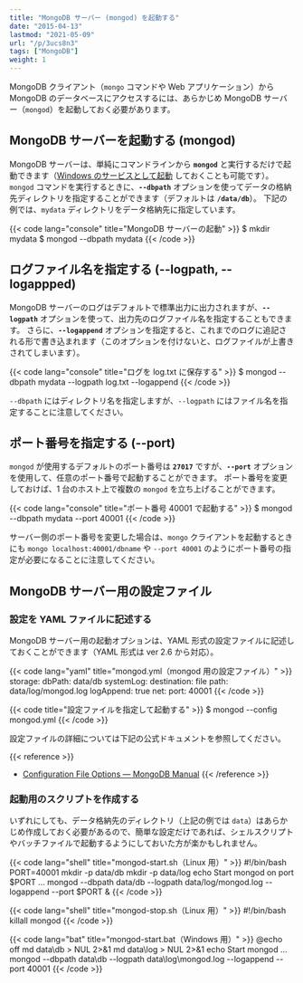 ```yaml
---
title: "MongoDB サーバー (mongod) を起動する"
date: "2015-04-13"
lastmod: "2021-05-09"
url: "/p/3ucs8n3"
tags: ["MongoDB"]
weight: 1
---
```


MongoDB クライアント（`mongo` コマンドや Web アプリケーション）から MongoDB のデータベースにアクセスするには、あらかじめ MongoDB サーバー（`mongod`）を起動しておく必要があります。


MongoDB サーバーを起動する (mongod)
----

MongoDB サーバーは、単純にコマンドラインから __`mongod`__ と実行するだけで起動できます（[Windows のサービスとして起動](/p/tm4jzet) しておくことも可能です）。
`mongod` コマンドを実行するときに、__`--dbpath`__ オプションを使ってデータの格納先ディレクトリを指定することができます（デフォルトは __`/data/db`__）。
下記の例では、`mydata` ディレクトリをデータ格納先に指定しています。

{{< code lang="console" title="MongoDB サーバーの起動" >}}
$ mkdir mydata
$ mongod --dbpath mydata
{{< /code >}}


ログファイル名を指定する (--logpath, --logappped)
----

MongoDB サーバーのログはデフォルトで標準出力に出力されますが、__`--logpath`__ オプションを使って、出力先のログファイル名を指定することもできます。
さらに、__`--logappend`__ オプションを指定すると、これまでのログに追記される形で書き込まれます（このオプションを付けないと、ログファイルが上書きされてしまいます）。

{{< code lang="console" title="ログを log.txt に保存する" >}}
$ mongod --dbpath mydata --logpath log.txt --logappend
{{< /code >}}

`--dbpath` にはディレクトリ名を指定しますが、`--logpath` にはファイル名を指定することに注意してください。


ポート番号を指定する (--port)
----

`mongod` が使用するデフォルトのポート番号は __`27017`__ ですが、__`--port`__ オプションを使用して、任意のポート番号で起動することができます。
ポート番号を変更しておけば、1 台のホスト上で複数の `mongod` を立ち上げることができます。

{{< code lang="console" title="ポート番号 40001 で起動する" >}}
$ mongod --dbpath mydata --port 40001
{{< /code >}}

サーバー側のポート番号を変更した場合は、`mongo` クライアントを起動するときにも `mongo localhost:40001/dbname` や `--port 40001` のようにポート番号の指定が必要になることに注意してください。


MongoDB サーバー用の設定ファイル
----

### 設定を YAML ファイルに記述する

MongoDB サーバー用の起動オプションは、YAML 形式の設定ファイルに記述しておくことができます（YAML 形式は ver 2.6 から対応）。

{{< code lang="yaml" title="mongod.yml（mongod 用の設定ファイル）" >}}
storage:
   dbPath: data/db
systemLog:
   destination: file
   path: data/log/mongod.log
   logAppend: true
net:
   port: 40001
{{< /code >}}

{{< code title="設定ファイルを指定して起動する" >}}
$ mongod --config mongod.yml
{{< /code >}}

設定ファイルの詳細については下記の公式ドキュメントを参照してください。

{{< reference >}}
- [Configuration File Options — MongoDB Manual](https://docs.mongodb.com/manual/reference/configuration-options/)
{{< /reference >}}

### 起動用のスクリプトを作成する

いずれにしても、データ格納先のディレクトリ（上記の例では `data`）はあらかじめ作成しておく必要があるので、簡単な設定だけであれば、シェルスクリプトやバッチファイルで起動するようにしておいた方が楽かもしれません。

{{< code lang="shell" title="mongod-start.sh（Linux 用）" >}}
#!/bin/bash
PORT=40001
mkdir -p data/db
mkdir -p data/log
echo Start mongod on port $PORT ...
mongod --dbpath data/db --logpath data/log/mongod.log --logappend --port $PORT &
{{< /code >}}

{{< code lang="shell" title="mongod-stop.sh（Linux 用）" >}}
#!/bin/bash
killall mongod
{{< /code >}}

{{< code lang="bat" title="mongod-start.bat（Windows 用）" >}}
@echo off
md data\db > NUL 2>&1
md data\log > NUL 2>&1
echo Start mongod ...
mongod --dbpath data\db --logpath data\log\mongod.log --logappend --port 40001
{{< /code >}}


